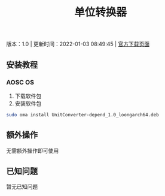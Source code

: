 ﻿---
id: 147
title: 单位转换器
toc: true
weight: 147
---

版本：1.0 | 更新时间：2022-01-03 08:49:45 | [官方下载页面](http://app.loongapps.cn/#/detail/147)

## 安装教程 

### AOSC OS 

1. 下载软件包
2. 安装软件包

```bash
sudo oma install UnitConverter-depend_1.0_loongarch64.deb
```

## 额外操作

无需额外操作即可使用

## 已知问题

暂无已知问题

